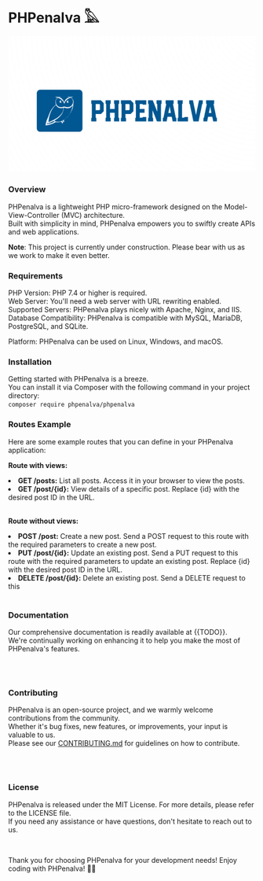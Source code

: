 # PHPenalva 𓅓
![logomarca](public/assets/images/logomarca.png)
### Overview
PHPenalva is a lightweight PHP micro-framework designed on the Model-View-Controller (MVC) architecture.<br>
Built with simplicity in mind, PHPenalva empowers you to swiftly create APIs and web applications.<br>

<strong>Note</strong>: This project is currently under construction. Please bear with us as we work to make it even better.

### Requirements
PHP Version: PHP 7.4 or higher is required.<br>
Web Server: You'll need a web server with URL rewriting enabled.<br>
Supported Servers: PHPenalva plays nicely with Apache, Nginx, and IIS.<br>
Database Compatibility: PHPenalva is compatible with MySQL, MariaDB, PostgreSQL, and SQLite.<br>

Platform: PHPenalva can be used on Linux, Windows, and macOS.<br>


### Installation
Getting started with PHPenalva is a breeze. <br>
You can install it via Composer with the following command in your project directory:<br>
`composer require phpenalva/phpenalva`

### Routes Example
<p>Here are some example routes that you can define in your PHPenalva application:</p>

<strong>Route with views:</strong>

 <li><strong>GET /posts:</strong> List all posts. Access it in your browser to view the posts.</li>
 <li><strong>GET /post/{id}:</strong> View details of a specific post. Replace {id} with the desired post ID in the URL.</li>
 <br>
            
<strong>Route without views:</strong><br>

<li><strong>POST /post:</strong> Create a new post. Send a POST request to this route with the required parameters to create a new post.</li>
<li><strong>PUT /post/{id}:</strong> Update an existing post. Send a PUT request to this route with the required parameters to update an existing post. Replace {id} with the desired post ID in the URL.</li>
<li><strong>DELETE /post/{id}:</strong> Delete an existing post. Send a DELETE request to this

<br>
<br>

### Documentation
Our comprehensive documentation is readily available at {{TODO}}.<br>
We're continually working on enhancing it to help you make the most of PHPenalva's features.

<br>
<br>

### Contributing
PHPenalva is an open-source project, and we warmly welcome contributions from the community. <br>
Whether it's bug fixes, new features, or improvements, your input is valuable to us. <br>
Please see our [CONTRIBUTING.md](CONTRIBUTING.md) for guidelines on how to contribute.

<br>
<br>

### License
PHPenalva is released under the MIT License. For more details, please refer to the LICENSE file.<br>
If you need any assistance or have questions, don't hesitate to reach out to us.

<br>

Thank you for choosing PHPenalva for your development needs! Enjoy coding with PHPenalva! 🚀🌐
